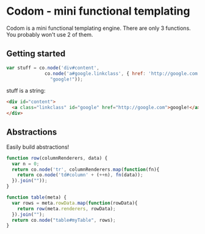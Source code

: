 
# Codom - mini functional templating

Codom is a mini functional templating engine. There are only 3 functions.
You probably won't use 2 of them.

## Getting started

```js
var stuff = co.node('div#content',
              co.node('a#google.linkclass', { href: 'http://google.com' },
                "google!"));
```

stuff is a string:

```html
<div id="content">
  <a class="linkclass" id="google" href="http://google.com">google!</a>
</div>
```

## Abstractions

Easily build abstractions!

```js
function row(columnRenderers, data) {
  var n = 0;
  return co.node('tr', columnRenderers.map(function(fn){
    return co.node('td#column' + (++n), fn(data));
  }).join(""));
}

function table(meta) {
  var rows = meta.rowData.map(function(rowData){
    return row(meta.renderers, rowData);
  }).join("");
  return co.node("table#myTable", rows);
}
``` 

